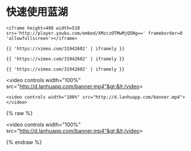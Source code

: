 # 快速使用蓝湖

```text
<iframe height=498 width=510 src='http://player.youku.com/embed/XMzczOTMwMjQ5Ng==' frameborder=0 'allowfullscreen'></iframe>
```

```text
{{ 'https://vimeo.com/31942602' | iframely }}
```

```text
{{ 'https://vimeo.com/31942602' | iframely }}
```

```text
{{ 'https://vimeo.com/31942602' | iframely }}
```

&lt;video controls width="100%" src="http://d.lanhuapp.com/banner.mp4"&gt;&lt;/video&gt;

```text
<video controls width="100%" src="http://d.lanhuapp.com/banner.mp4"></video>
```

{% raw %} 

&lt;video controls width="100%" src="http://d.lanhuapp.com/banner.mp4"&gt;&lt;/video&gt;

{% endraw %}






